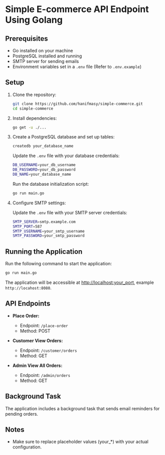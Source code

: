 # Simple E-commerce API Endpoint Using Golang


## Prerequisites

- Go installed on your machine
- PostgreSQL installed and running
- SMTP server for sending emails
- Environment variables set in a `.env` file (Refer to `.env.example`)

## Setup

1. Clone the repository:

   ```bash
   git clone https://github.com/hanifmasy/simple-commerce.git
   cd simple-commerce
   ```

2. Install dependencies:

   ```bash
   go get -u ./...
   ```

3. Create a PostgreSQL database and set up tables:

   ```bash
   createdb your_database_name
   ```

   Update the `.env` file with your database credentials:

   ```bash
   DB_USERNAME=your_db_username
   DB_PASSWORD=your_db_password
   DB_NAME=your_database_name
   ```

   Run the database initialization script:

   ```bash
   go run main.go
   ```

4. Configure SMTP settings:

   Update the `.env` file with your SMTP server credentials:

   ```bash
   SMTP_SERVER=smtp.example.com
   SMTP_PORT=587
   SMTP_USERNAME=your_smtp_username
   SMTP_PASSWORD=your_smtp_password
   ```


## Running the Application

Run the following command to start the application:

```bash
go run main.go
```

The application will be accessible at [http://localhost:your_port](http://localhost:your_port), example `http://locahost:8080`.

## API Endpoints

- **Place Order:**
  - Endpoint: `/place-order`
  - Method: POST

- **Customer View Orders:**
  - Endpoint: `/customer/orders`
  - Method: GET

- **Admin View All Orders:**
  - Endpoint: `/admin/orders`
  - Method: GET

## Background Task

The application includes a background task that sends email reminders for pending orders.

## Notes

- Make sure to replace placeholder values (your_*) with your actual configuration.
